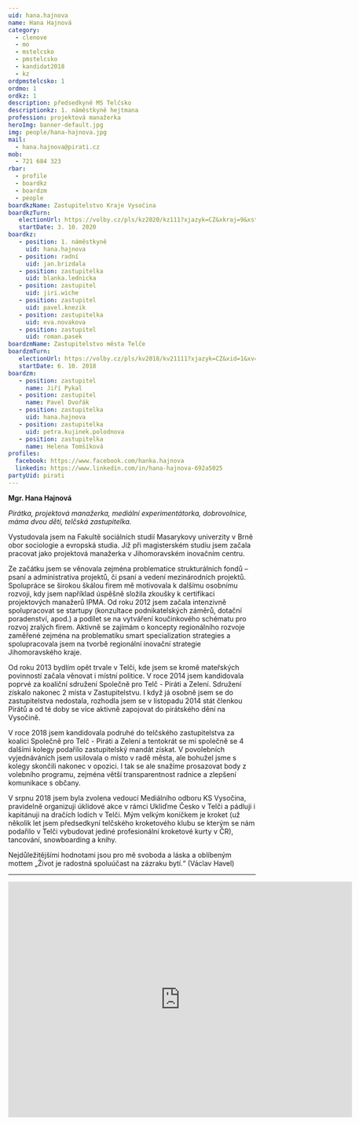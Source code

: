 ```yaml
---
uid: hana.hajnova
name: Hana Hajnová
category:
  - clenove
  - mo
  - mstelcsko
  - pmstelcsko
  - kandidat2018
  - kz
ordpmstelcsko: 1
ordmo: 1
ordkz: 1
description: předsedkyně MS Telčsko
descriptionkz: 1. náměstkyně hejtmana
profession: projektová manažerka
heroImg: banner-default.jpg
img: people/hana-hajnova.jpg
mail:
  - hana.hajnova@pirati.cz
mob:
  - 721 684 323
rbar:
  - profile
  - boardkz
  - boardzm
  - people
boardkzName: Zastupitelstvo Kraje Vysočina
boardkzTurn:
   electionUrl: https://volby.cz/pls/kz2020/kz111?xjazyk=CZ&xkraj=9&xstrana=0&xv=2&xt=3
   startDate: 3. 10. 2020
boardkz:
   - position: 1. náměstkyně
     uid: hana.hajnova
   - position: radní
     uid: jan.brizdala
   - position: zastupitelka
     uid: blanka.lednicka
   - position: zastupitel
     uid: jiri.wiche
   - position: zastupitel
     uid: pavel.knezik
   - position: zastupitelka
     uid: eva.novakova
   - position: zastupitel
     uid: roman.pasek
boardzmName: Zastupitelstvo města Telče
boardzmTurn:
   electionUrl: https://volby.cz/pls/kv2018/kv21111?xjazyk=CZ&xid=1&xv=23&xdz=2&xnumnuts=6102&xobec=588024&xstrana=0&xstat=0&xodkaz=1
   startDate: 6. 10. 2018
boardzm:
   - position: zastupitel
     name: Jiří Pykal
   - position: zastupitel
     name: Pavel Dvořák
   - position: zastupitelka
     uid: hana.hajnova
   - position: zastupitelka
     uid: petra.kujinek.polodnova
   - position: zastupitelka
     name: Helena Tomšíková
profiles:
  facebook: https://www.facebook.com/hanka.hajnova
  linkedin: https://www.linkedin.com/in/hana-hajnova-692a5025
partyUid: pirati
---
```


**Mgr. Hana Hajnová**

*Pirátka, projektová manažerka, mediální experimentátorka, dobrovolnice, máma dvou dětí, telčská zastupitelka.*

Vystudovala jsem na Fakultě sociálních studií Masarykovy univerzity v Brně obor sociologie a evropská studia. Již při magisterském studiu jsem začala pracovat jako projektová manažerka v Jihomoravském inovačním centru.

Ze začátku jsem se věnovala zejména problematice strukturálních fondů – psaní a administrativa projektů, či psaní a vedení mezinárodních projektů. Spolupráce se širokou škálou firem mě motivovala k dalšímu osobnímu rozvoji, kdy jsem například úspěšně složila zkoušky k certifikaci projektových manažerů IPMA. Od roku 2012 jsem začala intenzivně spolupracovat se startupy (konzultace podnikatelských záměrů, dotační poradenství, apod.) a podílet se na vytváření koučinkového schématu pro rozvoj zralých firem. Aktivně se zajímám o koncepty regionálního rozvoje zaměřené zejména na problematiku smart specialization strategies a spolupracovala jsem na tvorbě regionální inovační strategie Jihomoravského kraje.

Od roku 2013 bydlím opět trvale v Telči, kde jsem se kromě mateřských povinností začala věnovat i místní politice. V roce 2014 jsem kandidovala poprvé za koaliční sdružení Společně pro Telč - Piráti a Zelení. Sdružení získalo nakonec 2 místa v Zastupitelstvu. I když já osobně jsem se do zastupitelstva nedostala, rozhodla jsem se v listopadu 2014 stát členkou Pirátů a od té doby se více aktivně zapojovat do pirátského dění na Vysočině.

V roce 2018 jsem kandidovala podruhé do telčského zastupitelstva za koalici Společně pro Telč - Piráti a Zelení a tentokrát se mi společně se 4 dalšími kolegy podařilo zastupitelský mandát získat. V povolebních vyjednáváních jsem usilovala o místo v radě města, ale bohužel jsme s kolegy skončili nakonec v opozici. I tak se ale snažíme prosazovat body z volebního programu, zejména větší transparentnost radnice a zlepšení komunikace s občany.

V srpnu 2018 jsem byla zvolena vedoucí Mediálního odboru KS Vysočina, pravidelně organizuji úklidové akce v rámci Ukliďme Česko v Telči a pádluji i kapitánuji na dračích lodích v Telči. Mým velkým koníčkem je kroket (už několik let jsem předsedkyní telčského kroketového klubu se kterým se nám podařilo v Telči vybudovat jediné profesionální kroketové kurty v ČR), tancování, snowboarding a knihy.

Nejdůležitějšími hodnotami jsou pro mě svoboda a láska a oblíbeným mottem „Život je radostná spoluúčast na zázraku bytí.“ (Václav Havel)

---

<p align="center"><iframe src="https://calendar.google.com/calendar/embed?src=hana.hajnova%40kroket.org&ctz=Europe%2FPrague" style="border: 0" width="700" height="480" frameborder="0" scrolling="no"></iframe></p>
